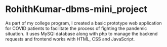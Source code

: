 # RohithKumar-dbms-mini_project
As part of my college program, I created a basic prototype web application for COVID patients to facilitate the process of fighting the pandemic situation. It uses MySQl database along with php to manage the backend requests and frontend works with HTML, CSS and JavaScript.

